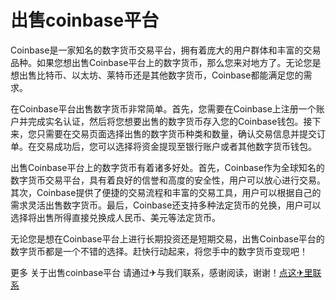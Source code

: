 # 出售coinbase平台

Coinbase是一家知名的数字货币交易平台，拥有着庞大的用户群体和丰富的交易品种。如果您想出售Coinbase平台上的数字货币，那么您来对地方了。无论您是想出售比特币、以太坊、莱特币还是其他数字货币，Coinbase都能满足您的需求。

在Coinbase平台出售数字货币非常简单。首先，您需要在Coinbase上注册一个账户并完成实名认证，然后将您想要出售的数字货币存入您的Coinbase钱包。接下来，您只需要在交易页面选择出售的数字货币种类和数量，确认交易信息并提交订单。在交易成功后，您可以选择将资金提现至银行账户或者其他数字货币钱包。

出售Coinbase平台上的数字货币有着诸多好处。首先，Coinbase作为全球知名的数字货币交易平台，具有着良好的信誉和高度的安全性，用户可以放心进行交易。其次，Coinbase提供了便捷的交易流程和丰富的交易工具，用户可以根据自己的需求灵活出售数字货币。最后，Coinbase还支持多种法定货币的兑换，用户可以选择将出售所得直接兑换成人民币、美元等法定货币。

无论您是想在Coinbase平台上进行长期投资还是短期交易，出售Coinbase平台的数字货币都是一个不错的选择。赶快行动起来，将您手中的数字货币变现吧！

更多 关于出售coinbase平台 请通过✈与我们联系，感谢阅读，谢谢！[点这✈里联系](https://lm.k02.cc)